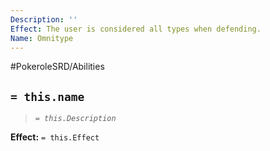 ```yaml
---
Description: ''
Effect: The user is considered all types when defending.
Name: Omnitype
---
```


#PokeroleSRD/Abilities

## `= this.name`

> *`= this.Description`*

**Effect:** `= this.Effect`

